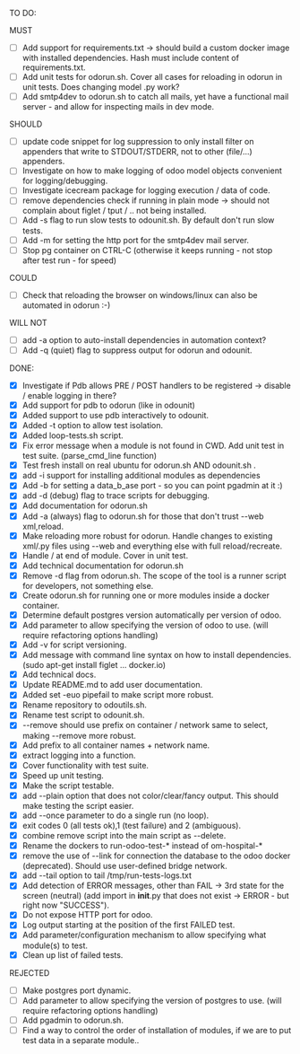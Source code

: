TO DO:

MUST

- [ ] Add support for requirements.txt -> should build a custom docker image with installed dependencies. Hash must include content of requirements.txt.
- [ ] Add unit tests for odorun.sh. Cover all cases for reloading in odorun in unit tests. Does changing model .py work? 
- [ ] Add smtp4dev to odorun.sh to catch all mails, yet have a functional mail server - and allow for inspecting mails in dev mode.

SHOULD

- [ ] update code snippet for log suppression to only install filter on appenders that write to STDOUT/STDERR, not to other (file/...) appenders.
- [ ] Investigate on how to make logging of odoo model objects convenient for logging/debugging.
- [ ] Investigate icecream package for logging execution / data of code.
- [ ] remove dependencies check if running in plain mode -> should not complain about figlet / tput / .. not being installed.
- [ ] Add -s flag to run slow tests to odounit.sh. By default don't run slow tests.
- [ ] Add -m for setting the http port for the smtp4dev mail server.
- [ ] Stop pg container on CTRL-C (otherwise it keeps running - not stop after test run - for speed)

COULD
- [ ] Check that reloading the browser on windows/linux can also be automated in odorun :-)

WILL NOT
- [ ] add -a option to auto-install dependencies in automation context?
- [ ] Add -q (quiet) flag to suppress output for odorun and odounit.

DONE:

- [x] Investigate if Pdb allows PRE / POST handlers to be registered -> disable / enable logging in there?
- [x] Add support for pdb to odorun (like in odounit)
- [x] Added support to use pdb interactively to odounit.
- [x] Added -t option to allow test isolation.
- [x] Added loop-tests.sh script.
- [x] Fix error message when a module is not found in CWD. Add unit test in test suite. (parse_cmd_line function)
- [x] Test fresh install on real ubuntu for odorun.sh AND odounit.sh .
- [x] add -i support for installing additional modules as dependencies
- [x] Add -b for setting a data_b_ase port - so you can point pgadmin at it :)
- [x] add -d (debug) flag to trace scripts for debugging.
- [x] Add documentation for odorun.sh
- [x] Add -a (always) flag to odorun.sh for those that don't trust --web xml,reload. 
- [x] Make reloading more robust for odorun. Handle changes to existing xml/.py files using --web and everything else with full reload/recreate.
- [x] Handle / at end of module. Cover in unit test.
- [x] Add technical documentation for odorun.sh
- [x] Remove -d flag from odorun.sh. The scope of the tool is a runner script for developers, not something else.
- [x] Create odorun.sh for running one or more modules inside a docker container.
- [x] Determine default postgres version automatically per version of odoo.
- [x] Add parameter to allow specifying the version of odoo to use. (will require refactoring options handling)
- [x] Add -v for script versioning.
- [x] Add message with command line syntax on how to install dependencies. (sudo apt-get install figlet ... docker.io)
- [x] Add technical docs.
- [x] Update README.md to add user documentation.
- [x] Added set -euo pipefail to make script more robust.
- [x] Rename repository to odoutils.sh.
- [x] Rename test script to odounit.sh.
- [x] --remove should use prefix on container / network same to select, making --remove more robust.
- [x] Add prefix to all container names + network name.
- [x] extract logging into a function.
- [x] Cover functionality with test suite.
- [x] Speed up unit testing.
- [x] Make the script testable.
- [x] add --plain option that does not color/clear/fancy output. This should make testing the script easier.
- [x] add --once parameter to do a single run (no loop).
- [x] exit codes 0 (all tests ok),1 (test failure) and 2 (ambiguous).
- [x] combine remove script into the main script as --delete.
- [x] Rename the dockers to run-odoo-test-* instead of om-hospital-*
- [x] remove the use of --link for connection the database to the odoo docker (deprecated). Should use user-defined bridge network.
- [x] add --tail option to tail /tmp/run-tests-logs.txt
- [x] Add detection of ERROR messages, other than FAIL -> 3rd state for the screen (neutral) (add import in __init__.py that does not exist -> ERROR - but right now "SUCCESS").
- [x] Do not expose HTTP port for odoo.
- [x] Log output starting at the position of the first FAILED test.
- [x] Add parameter/configuration mechanism to allow specifying what module(s) to test.
- [x] Clean up list of failed tests.

REJECTED

- [ ] Make postgres port dynamic. 
- [ ] Add parameter to allow specifying the version of postgres to use. (will require refactoring options handling)
- [ ] Add pgadmin to odorun.sh.
- [ ] Find a way to control the order of installation of modules, if we are to put test data in a separate module..
